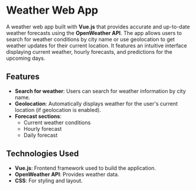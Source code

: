 # Weather Web App

A weather web app built with **Vue.js** that provides accurate and up-to-date weather forecasts using the **OpenWeather API**. The app allows users to search for weather conditions by city name or use geolocation to get weather updates for their current location. It features an intuitive interface displaying current weather, hourly forecasts, and predictions for the upcoming days.

## Features

- **Search for weather**: Users can search for weather information by city name.
- **Geolocation**: Automatically displays weather for the user's current location (if geolocation is enabled).
- **Forecast sections**:
  - Current weather conditions
  - Hourly forecast
  - Daily forecast
  
## Technologies Used

- **Vue.js**: Frontend framework used to build the application.
- **OpenWeather API**: Provides weather data.
- **CSS**: For styling and layout.

